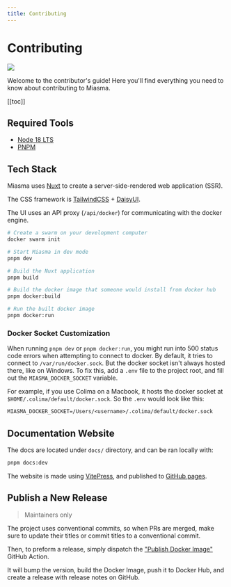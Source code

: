```yaml
---
title: Contributing
---
```


# Contributing

<a href="https://github.com/aklinker1/miasma/graphs/contributors">
  <img src="https://contrib.rocks/image?repo=aklinker1/miasma" />
</a>

Welcome to the contributor's guide! Here you'll find everything you need to know about contributing to Miasma.

[[toc]]

## Required Tools

- [Node 18 LTS](https://nodejs.org/)
- [PNPM](https://pnpm.io)

## Tech Stack

Miasma uses [Nuxt](https://nuxt.com) to create a server-side-rendered web application (SSR).

The CSS framework is [TailwindCSS](https://tailwindcss.com/) + [DaisyUI](https://daisyui.com/).

The UI uses an API proxy (`/api/docker`) for communicating with the docker engine.

```bash
# Create a swarm on your development computer
docker swarm init

# Start Miasma in dev mode
pnpm dev

# Build the Nuxt application
pnpm build

# Build the docker image that someone would install from docker hub
pnpm docker:build

# Run the built docker image
pnpm docker:run
```

### Docker Socket Customization

When running `pnpm dev` or `pnpm docker:run`, you might run into 500 status code errors when attempting to connect to docker. By default, it tries to connect to `/var/run/docker.sock`. But the docker socket isn't always hosted there, like on Windows. To fix this, add a `.env` file to the project root, and fill out the `MIASMA_DOCKER_SOCKET` variable.

For example, if you use Colima on a Macbook, it hosts the docker socket at `$HOME/.colima/default/docker.sock`. So the `.env` would look like this:

```txt
MIASMA_DOCKER_SOCKET=/Users/<username>/.colima/default/docker.sock
```

## Documentation Website

The docs are located under `docs/` directory, and can be ran locally with:

```bash
pnpm docs:dev
```

The website is made using [VitePress](https://v2.vuepress.vuejs.org/), and published to [GitHub pages](https://pages.github.com/).

## Publish a New Release

> Maintainers only

The project uses conventional commits, so when PRs are merged, make sure to update their titles or commit titles to a conventional commit.

Then, to preform a release, simply dispatch the ["Publish Docker Image"](https://github.com/aklinker1/miasma/actions/workflows/publish-docker.yml) GitHub Action.

It will bump the version, build the Docker Image, push it to Docker Hub, and create a release with release notes on GitHub.
